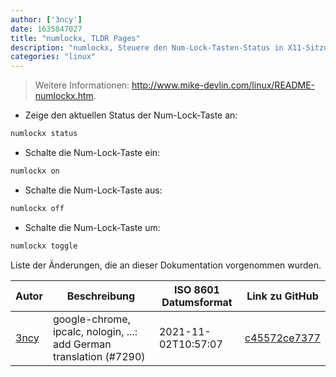 ```yaml
---
author: ['3ncy']
date: 1635847027
title: "numlockx, TLDR Pages"
description: "numlockx, Steuere den Num-Lock-Tasten-Status in X11-Sitzungen."
categories: "linux"
---
```

> Weitere Informationen: <http://www.mike-devlin.com/linux/README-numlockx.htm>.

- Zeige den aktuellen Status der Num-Lock-Taste an:

```bash
numlockx status
```

- Schalte die Num-Lock-Taste ein:

```bash
numlockx on
```

- Schalte die Num-Lock-Taste aus:

```bash
numlockx off
```

- Schalte die Num-Lock-Taste um:

```bash
numlockx toggle
```
Liste der Änderungen, die an dieser Dokumentation vorgenommen wurden.


Autor | Beschreibung | ISO 8601 Datumsformat | Link zu GitHub
------|-----|-----|-----
[3ncy](mailto:53367954+3ncy@users.noreply.github.com) | google-chrome, ipcalc, nologin, ...: add German translation (#7290) | 2021-11-02T10:57:07 | [c45572ce7377](https://github.com/tldr-pages/tldr/commit/c45572ce7377dffa45e0791c419a6f17af40865a)

